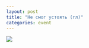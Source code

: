 ```yaml
---
layout: post
title: "Не смог устоять (гл)"
categories: event
---
```

![](https://pics.livejournal.com/quillcraft/pic/001296z4)